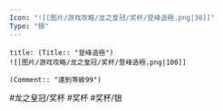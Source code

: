 ```yaml
---
Icon: "![[图片/游戏攻略/龙之皇冠/奖杯/登峰造極.png|30]]"
Type: "银"
---
```

```ad-common-silver-trophy
title: (Title:: "登峰造極")
![[图片/游戏攻略/龙之皇冠/奖杯/登峰造極.png|100]]

(Comment:: "達到等級99")
```

#龙之皇冠/奖杯 #奖杯 #奖杯/银

